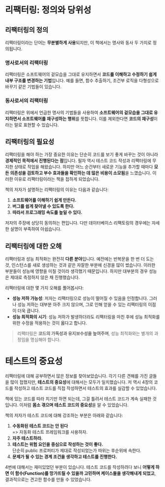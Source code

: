 # 리팩터링: 정의와 당위성

## 리팩터링의 정의

리팩터링이라는 단어는 **무분별하게 사용**되지만, 이 책에서는 명사와 동사 두 가지로 정의됩니다.

### 명사로서의 리팩터링

리팩터링은 소프트웨어의 겉모습을 그대로 유지하면서 **코드를 이해하고 수정하기 쉽게 내부 구조를 변경하는 기법**입니다. 예를 들면, 함수 추출하기, 조건부 로직을 다형성으로 바꾸기 같은 기법들이 있습니다.

### 동사로서의 리팩터링

리팩터링은 위에서 언급한 명사의 기법들을 사용하여 **소프트웨어의 겉모습을 그대로 유지하면서 소프트웨어를 재구성하는 행위**를 뜻합니다. 이를 제외한다면 **코드의 재구성**이라는 말로 표현할 수 있습니다.

## 리팩터링의 필요성

리팩터링을 해야 하는 가장 중요한 이유는 단순히 코드를 보기 좋게 바꾸는 것이 아니라 **경제적인 목적에서 진행된다는 점**입니다. 필자 역시 테스트 코드 작성과 리팩터링에 무지한 상태로 작업을 해왔습니다. 하지만 어느 순간부터 새로운 기능을 추가할 때마다 **모든 의존성을 검토하고 부수 효과들을 확인하는 데 많은 비용이 소모됨**을 느꼈습니다. 이러한 이유로 리팩터링이라는 책을 접하게 되었습니다.

책의 저자가 설명하는 리팩터링의 이유는 다음과 같습니다:

1. **소프트웨어를 이해하기 쉽게 만든다.**
2. **버그를 쉽게 찾아낼 수 있도록 한다.**
3. **따라서 프로그래밍 속도를 높일 수 있다.**

저자의 주장에 상당히 동의하는 편입니다. 다만 데이터베이스 리팩토링의 경우에는 자세한 설명이 부족하여 아쉽습니다.

## 리팩터링에 대한 오해

리팩터링과 성능 최적화는 완전히 **다른 분야**입니다. 예전에는 반복문을 한 번 더 도는 것, 인스턴스를 새로 생성하는 것과 같은 자잘한 부분에 신경을 많이 썼습니다. 이러한 부분들이 성능에 영향을 미칠 것이라 생각했기 때문입니다. 하지만 대부분의 경우 성능은 제대로 측정하지 않은 채 진행했습니다.

리팩터링에 대한 몇 가지 오해를 풀어봅시다:

- **성능 저하 가능성**: 저자는 리팩터링으로 성능이 떨어질 수 있음을 인정합니다. 그러나 성능 저하는 대부분 아주 크지 않으며, 그로 인해 얻을 수 있는 리팩터링의 이점이 더욱 큽니다.
- **성능 최적화의 시기**: 성능 저하가 발생하더라도 리팩터링을 마친 후에 성능 최적화를 위한 수정을 적용하는 것이 옳다고 합니다.

> 리팩터링은 **코드의 가독성과 유지보수성을 높여주며**, 성능 최적화와는 별개의 과정임을 명심해야 합니다.

# 테스트의 중요성

리팩터링에 대해 공부하면서 많은 정보를 찾아보았습니다. 각기 다른 견해를 가진 글들을 많이 접했지만, **테스트의 중요성**에 대해서는 모두가 일치했습니다. 저 역시 4장의 코드를 작성하고 테스트 코드를 직접 작성하면서 테스트의 효과를 실감할 수 있었습니다.

책에 있는 코드를 따라 치기만 하면 되는데, 그걸 틀려서 테스트 코드가 계속 실패한 것입니다. 이처럼 **몸소 겪으며 테스트 코드의 중요성**을 알 수 있었습니다.

책의 저자가 테스트 코드에 대해 강조하는 부분은 아래와 같습니다:

1. **수동화된 테스트 코드는 안 된다**  
   => 자동화 테스트 프레임워크를 사용하자.
2. **자주 테스트하라.**
3. **테스트는 위험 요인을 중심으로 작성하는 것이 좋다.**  
   단순히 public 프로퍼티가 제대로 작성되었는가 따위는 후순위에 속한다.
4. **문제가 될 수 있는 경계 조건을 생각하고 테스트를 진행한다.**

4번에 대해서는 재미있었던 부분이 있습니다. 테스트 코드를 작성하려다 보니 **어떻게 하면 이 함수(Function)를 망가뜨릴 수 있을까 고민하며 케이스들을 생각해내게 되었고**, 결과적으로는 견고한 함수를 만들 수 있었습니다.
